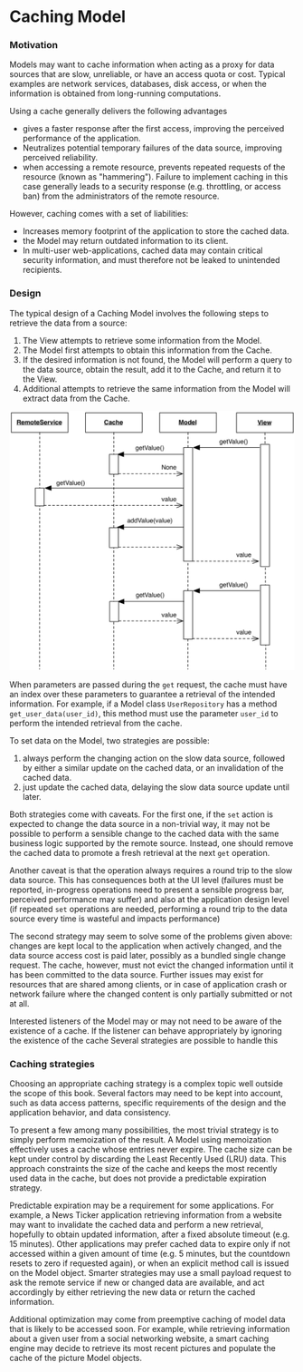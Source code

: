 # Caching Model

### Motivation

Models may want to cache information when acting as a proxy for 
data sources that are slow, unreliable, or have an access quota 
or cost. Typical examples are network services, databases, disk
access, or when the information is obtained from long-running 
computations.

Using a cache generally delivers the following advantages

- gives a faster response after the first access, improving 
  the perceived performance of the application.
- Neutralizes potential temporary failures of the data source,
  improving perceived reliability.
- when accessing a remote resource, prevents repeated requests 
  of the resource (known as "hammering"). Failure to 
  implement caching in this case generally leads to a security 
  response (e.g. throttling, or access ban) from the administrators 
  of the remote resource.

However, caching comes with a set of liabilities:

- Increases memory footprint of the application to store the cached data.
- the Model may return outdated information to its client. 
- In multi-user web-applications, cached data may contain critical security
  information, and must therefore not be leaked to unintended recipients.

### Design

The typical design of a Caching Model involves the following steps to
retrieve the data from a source:

1. The View attempts to retrieve some information from the Model.
2. The Model first attempts to obtain this information from the Cache.
3. If the desired information is not found, the Model will perform
   a query to the data source, obtain the result, add it to
   the Cache, and return it to the View.
4. Additional attempts to retrieve the same information from the Model
   will extract data from the Cache.

<p align="center">
    <img src="images/caching_model/caching_model.png">
</p>

When parameters are passed during the `get` request, the cache must 
have an index over these parameters to guarantee a retrieval of the
intended information. For example, if a Model class `UserRepository` 
has a method `get_user_data(user_id)`, this method must use the
parameter `user_id` to perform the intended retrieval from the cache.

To set data on the Model, two strategies are possible:

1. always perform the changing action on the slow data source, 
   followed by either a similar update on the cached data, or an
   invalidation of the cached data.
2. just update the cached data, delaying the slow data source update
   until later.

Both strategies come with caveats. For the first one, 
if the `set` action is expected to change the data source in 
a non-trivial way, it may not be possible to perform a sensible 
change to the cached data with the same business logic supported 
by the remote source. Instead, one should remove the cached data 
to promote a fresh retrieval at the next `get` operation. 

Another caveat is that the operation always requires a round trip to 
the slow data source. This has consequences both at the UI level
(failures must be reported, in-progress operations need to present
a sensible progress bar, perceived performance may suffer) and also
at the application design level (if repeated `set` operations 
are needed, performing a round trip to the data source every time
is wasteful and impacts performance)

The second strategy may seem to solve some of the problems
given above: changes are kept local to the application when
actively changed, and the data source access cost is paid 
later, possibly as a bundled single change request.
The cache, however, must not evict the changed information 
until it has been committed to the data source. Further issues
may exist for resources that are shared among clients, or in case
of application crash or network failure where the changed content 
is only partially submitted or not at all.

Interested listeners of the Model may or may not need to be aware 
of the existence of a cache. If the listener can behave appropriately 
by ignoring the existence of the cache Several strategies are possible to handle this 

### Caching strategies

Choosing an appropriate caching strategy is a complex topic 
well outside the scope of this book. Several factors may need to be kept into
account, such as data access patterns, specific requirements of the design 
and the application behavior, and data consistency.

To present a few among many possibilities, the most trivial strategy
is to simply perform memoization of the result. A Model using memoization
effectively uses a cache whose entries never expire. The cache size can be
kept under control by discarding the Least Recently Used (LRU) data.
This approach constraints the size of the cache and keeps the most recently 
used data in the cache, but does not provide a predictable expiration strategy.

Predictable expiration may be a requirement for some applications. For example,
a News Ticker application retrieving information from a website may want to
invalidate the cached data and perform a new retrieval, hopefully to obtain
updated information, after a fixed absolute timeout (e.g. 15 minutes).
Other applications may prefer cached data to expire only if not accessed 
within a given amount of time (e.g. 5 minutes, but the countdown resets 
to zero if requested again), or when an explicit method call is issued 
on the Model object. Smarter strategies may use a small payload request
to ask the remote service if new or changed data are available, and act
accordingly by either retrieving the new data or return the cached information.

Additional optimization may come from preemptive caching of model data
that is likely to be accessed soon. For example, while retrieving information 
about a given user from a social networking website, a smart caching engine 
may decide to retrieve its most recent pictures and populate the cache of the
picture Model objects.

